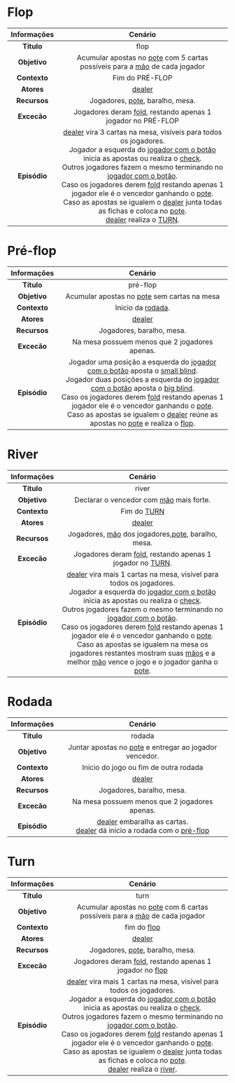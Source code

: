 # Flop

|  Informações  | Cenário |
|:-------------:|:-------:|
|  **Título**   |    flop   |
|  **Objetivo** |    Acumular apostas no [pote](lexicos.md#Pote) com 5 cartas possíveis para a [mão](lexicos.md#Mão) de cada jogador   |
|  **Contexto** |    Fim do PRÉ-FLOP   |
|  **Atores**   |    [dealer](lexicos.md#Dealer)   |
|  **Recursos** |    Jogadores, [pote](lexicos.md#Pote), baralho, mesa.   |
|  **Excecão**  |    Jogadores deram [fold](lexicos10x50fca.md#id=12677), restando apenas 1 jogador no PRÉ-FLOP   |
|  **Episódio** |    [dealer](lexicos.md#Dealer) vira 3 cartas na mesa, visíveis para todos os jogadores.</br>Jogador a esquerda do [jogador com o botão](lexicos.md#Jogador-está-com-o-botão) inicia as apostas ou realiza o [check](lexicos.md#Check).</br>Outros jogadores fazem o mesmo terminando no [jogador com o botão](lexicos.md#Jogador-está-com-o-botão).</br>Caso os jogadores derem [fold](lexicos10x50fca.md#id=12677) restando apenas 1 jogador ele é o vencedor ganhando o [pote](lexicos.md#Pote).</br>Caso as apostas se igualem o [dealer](lexicos.md#Dealer) junta todas as fichas e coloca no [pote](lexicos.md#Pote).</br>[dealer](lexicos.md#Dealer) realiza o  [TURN](#Turn).   |


# Pré-flop

|  Informações  | Cenário |
|:-------------:|:-------:|
|  **Título**   |    pré-flop   |
|  **Objetivo** |    Acumular apostas no [pote](lexicos.md#Pote) sem cartas na mesa   |
|  **Contexto** |    Inicio da  [rodada](cenarios10x50fca.md#id=3096).   |
|  **Atores**   |    [dealer](lexicos.md#Dealer)   |
|  **Recursos** |    Jogadores, baralho, mesa.   |
|  **Excecão**  |    Na mesa possuem menos que 2 jogadores apenas.   |
|  **Episódio** |    Jogador uma posição a esquerda do [jogador com o botão](lexicos.md#Jogador-está-com-o-botão) aposta o [small blind](lexicos10x50fca.md#id=12682).</br>Jogador duas posições a esquerda do [jogador com o botão](lexicos.md#Jogador-está-com-o-botão) aposta o [big blind](lexicos10x50fca.md#id=12681).</br>Caso os jogadores derem [fold](lexicos10x50fca.md#id=12677) restando apenas 1 jogador ele é o vencedor ganhando o [pote](lexicos.md#Pote).</br>Caso as apostas se igualem o [dealer](lexicos.md#Dealer) reúne as apostas no [pote](lexicos.md#Pote) e realiza o  [flop](cenarios10x50fca.md#id=3092).   |


# River

|  Informações  | Cenário |
|:-------------:|:-------:|
|  **Título**   |    river   |
|  **Objetivo** |    Declarar o vencedor com [mão](lexicos.md#Mão) mais forte.   |
|  **Contexto** |    Fim do  [TURN](#Turn)   |
|  **Atores**   |    [dealer](lexicos.md#Dealer)   |
|  **Recursos** |    Jogadores, [mão](lexicos.md#Mão) dos jogadores,[pote](lexicos.md#Pote), baralho, mesa.   |
|  **Excecão**  |    Jogadores deram [fold](lexicos10x50fca.md#id=12677), restando apenas 1 jogador no  [TURN](#Turn).   |
|  **Episódio** |    [dealer](lexicos.md#Dealer) vira mais 1 cartas na mesa, visível para todos os jogadores.</br>Jogador a esquerda do [jogador com o botão](lexicos.md#Jogador-está-com-o-botão) inicia as apostas ou realiza o [check](lexicos.md#Check).</br>Outros jogadores fazem o mesmo terminando no [jogador com o botão](lexicos.md#Jogador-está-com-o-botão).</br>Caso os jogadores derem [fold](lexicos10x50fca.md#id=12677) restando apenas 1 jogador ele é o vencedor ganhando o [pote](lexicos.md#Pote).</br>Caso as apostas se igualem na mesa os jogadores restantes mostram suas [mãos](lexicos10x50fca.md#id=12686) e a melhor [mão](lexicos.md#Mão) vence o jogo e o jogador ganha o [pote](lexicos.md#Pote).   |


# Rodada

|  Informações  | Cenário |
|:-------------:|:-------:|
|  **Título**   |    rodada   |
|  **Objetivo** |    Juntar apostas no [pote](lexicos.md#Pote) e entregar ao jogador vencedor.   |
|  **Contexto** |    Inicio do jogo ou fim de outra rodada   |
|  **Atores**   |    [dealer](lexicos.md#Dealer)   |
|  **Recursos** |    Jogadores, baralho, mesa.   |
|  **Excecão**  |    Na mesa possuem menos que 2 jogadores apenas.   |
|  **Episódio** |    [dealer](lexicos.md#Dealer) embaralha as cartas.</br>[dealer](lexicos.md#Dealer) dá inicio a rodada com o  [pré-flop](cenarios10x50fca.md#id=3091)   |


# Turn

|  Informações  | Cenário |
|:-------------:|:-------:|
|  **Título**   |    turn   |
|  **Objetivo** |    Acumular apostas no [pote](lexicos.md#Pote) com 6 cartas possíveis para a [mão](lexicos.md#Mão) de cada jogador   |
|  **Contexto** |    fim do  [flop](cenarios10x50fca.md#id=3092)   |
|  **Atores**   |    [dealer](lexicos.md#Dealer)   |
|  **Recursos** |    Jogadores, [pote](lexicos.md#Pote), baralho, mesa.   |
|  **Excecão**  |    Jogadores deram [fold](lexicos10x50fca.md#id=12677), restando apenas 1 jogador no  [flop](cenarios10x50fca.md#id=3092)   |
|  **Episódio** |    [dealer](lexicos.md#Dealer) vira mais 1 cartas na mesa, visível para todos os jogadores.</br>Jogador a esquerda do [jogador com o botão](lexicos.md#Jogador-está-com-o-botão) inicia as apostas ou realiza o [check](lexicos.md#Check).</br>Outros jogadores fazem o mesmo terminando no [jogador com o botão](lexicos.md#Jogador-está-com-o-botão).</br>Caso os jogadores derem [fold](lexicos10x50fca.md#id=12677) restando apenas 1 jogador ele é o vencedor ganhando o [pote](lexicos.md#Pote).</br>Caso as apostas se igualem o [dealer](lexicos.md#Dealer) junta todas as fichas e coloca no [pote](lexicos.md#Pote).</br>[dealer](lexicos.md#Dealer) realiza o  [river](cenarios10x50fca.md#id=3094).   |


